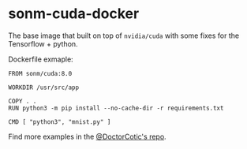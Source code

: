 # sonm-cuda-docker

The base image that built on top of `nvidia/cuda` with some fixes for the Tensorflow + python.

Dockerfile exmaple:

```
FROM sonm/cuda:8.0

WORKDIR /usr/src/app

COPY . .
RUN python3 -m pip install --no-cache-dir -r requirements.txt

CMD [ "python3", "mnist.py" ]
```

Find more examples in the [@DoctorCotic's repo](https://github.com/DoctorCotic/MLSamples). 
